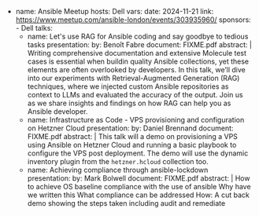 - name: Ansible Meetup
  hosts: Dell
  vars:
    date: 2024-11-21
    link: https://www.meetup.com/ansible-london/events/303935960/
    sponsors:
      - Dell
  talks:
    - name: Let's use RAG for Ansible coding and say goodbye to tedious tasks
      presentation:
        by: Benoît Fabre
        document: FIXME.pdf
        abstract: |
            Writing comprehensive documentation and extensive Molecule test cases is essential when buildin
            quality Ansible collections, yet these elements are often overlooked by developers. In this talk,
            we’ll dive into our experiments with Retrieval-Augmented Generation (RAG) techniques, where we injected
            custom Ansible repositories as context to LLMs and evaluated the accuracy of the output.
            Join us as we share insights and findings on how RAG can help you as Ansible developer.
    - name: Infrastructure as Code - VPS provisioning and configuration on Hetzner Cloud
      presentation:
        by: Daniel Brennand
        document: FIXME.pdf
        abstract: |
            This talk will a demo on provisioning a VPS using Ansible on Hetzner Cloud and running a basic playbook
            to configure the VPS post deployment. The demo will use the dynamic inventory plugin from the
            `hetzner.hcloud` collection too.
    - name: Achieving compliance through ansible-lockdown
      presentation:
        by: Mark Bolwell
        document: FIXME.pdf
        abstract: |
            How to achieve OS baseline compliance with the use of ansible
            Why have we written this
            What compliance can be addressed
            How: A cut back demo showing the steps taken including audit and remediate
